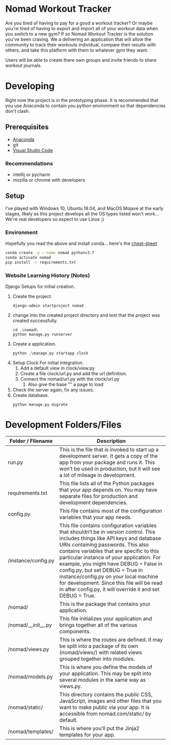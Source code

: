 # Nomad Workout Tracker

Are you tired of having to pay for a good a workout tracker? Or maybe you're tired of having to export and import all of your workout data when you switch to a new gym? If so Nomad Workout Tracker is the solution you've been craving. We a delivering an application that will allow the community to track their workouts individual, compare their results with others, and take this platform with them to whatever gym they want.

Users will be able to create there own groups and invite friends to share workout journals.

# Developing

Right now the project is in the prototyping phase. It is recommended that you use Anaconda to contain you python environment so that dependencies don't clash.

## Prerequisites

* [Anaconda](https://conda.io/docs/_downloads/conda-cheatsheet.pdf)
* git
* [Visual Studio Code](https://code.visualstudio.com/)

### Recommendations

- intellij or pycharm
- mozilla or chrome with developers

## Setup

I've played with Windows 10, Ubuntu 18.04, and MacOS Mojave at the early stages, likely as this project develops all the OS types listed won't work... We're real developers so expect to use Linux ;)

### Environment

Hopefully you read the above and install conda... here's the [cheat-sheet](https://conda.io/docs/_downloads/conda-cheatsheet.pdf)

```cmd
conda create -y --name nomad python=3.7
conda activate nomad
pip install -r requirements.txt
```

### Website Learning History (Notes)

Django Setups for initial creation.

1. Create the project.
   ```
   django-admin startproject nomad
   ```
2. change into the created project directory and test that the project was created successfully.
   ```
   cd .\nomad\
   python manage.py runserver
   ```
3. Create a application.
   ```
   python .\manage.py startapp clock
   ```
4. Setup Clock For initial integration.
   1. Add a default view in clock/view.py
   2. Create a file clock/url.py and add the url definition.
   3. Connect the nomad/url.py with the clock/url.py
      1. Also give the base "" a page to load
5. Check the server again, fix any issues.
6. Create database.
   ```
   python manage.py migrate
   ```
# Development Folders/Files

| Folder / Filename | Description |
|--|--|
| run.py	| This is the file that is invoked to start up a development server. It gets a copy of the app from your package and runs it. This won’t be used in production, but it will see a lot of mileage in development. |
| requirements.txt |	This file lists all of the Python packages that your app depends on. You may have separate files for production and development dependencies. |
| config.py	| This file contains most of the configuration variables that your app needs. |
| /instance/config.py | This file contains configuration variables that shouldn’t be in version control. This includes things like API keys and database URIs containing passwords. This also contains variables that are specific to this particular instance of your application. For example, you might have DEBUG = False in config.py, but set DEBUG = True in instance/config.py on your local machine for development. Since this file will be read in after config.py, it will override it and set DEBUG = True. |
| /nomad/	| This is the package that contains your application.
/nomad/\_\_init\_\_.py | This file initializes your application and brings together all of the various components. |
| /nomad/views.py | This is where the routes are defined. It may be split into a package of its own (nomad/views/) with related views grouped together into modules. |
| /nomad/models.py | This is where you define the models of your application. This may be split into several modules in the same way as views.py. |
| /nomad/static/ | This directory contains the public CSS, JavaScript, images and other files that you want to make public via your app. It is accessible from nomad.com/static/ by default. |
| /nomad/templates/ | This is where you’ll put the Jinja2 templates for your app. |